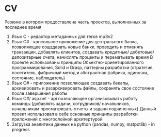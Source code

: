 # CV
Резюме в котором предоставлена часть проектов, выполненных за последнее время
1) Язык С - редактор метаданных для тегов mp3v2
2) Язык С# - консольное приложение для центрального банка, позволяющее сощздавать новые банки, проводить и отменять транзакции, добавлять клиентов, создавать кредитные/ дебетовые/ депозитарные счета, начислять проценты и перематывать время 
В проекте использованы принципы  Обьектно-ориентированного программирования, Solid и Grasp, паттерны разработки (стратегия, посетитель, фабричный метод и абстрактная фабрика, одиночка, состояние, наблюдатель) 
3) Язык С# - приложение позволяющее создавать бекапы, архивировать и разархивировать файлы, сохранять свое состояние после завершения работы
4) Язык C#/ asp.net - api позволяющее организовывать работу команды (добавлять задачи, сотрудников/ начальников, начальникам просматривать отчеты и задачи подчиненных) Данный проект использовал в себе основные принципы разработки приложений с многослойной архитертурой
5) Загрузка аналитики данных на python (pandas, numpy, matpotlib) - in progress
